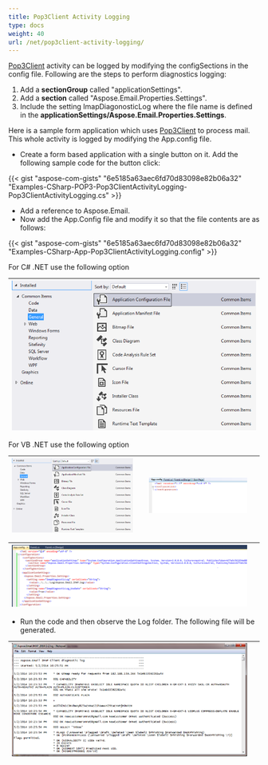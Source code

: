 ```yaml
---
title: Pop3Client Activity Logging
type: docs
weight: 40
url: /net/pop3client-activity-logging/
---
```



[Pop3Client](https://reference.aspose.com/email/net/aspose.email.clients.pop3/pop3client/) activity can be logged by modifying the configSections in the config file. Following are the steps to perform diagnostics logging:

1. Add a **sectionGroup** called "applicationSettings".
1. Add a **section** called "Aspose.Email.Properties.Settings".
1. Include the setting ImapDiagonosticLog where the file name is defined in the **applicationSettings/Aspose.Email.Properties.Settings**.

Here is a sample form application which uses [Pop3Client](https://reference.aspose.com/email/net/aspose.email.clients.pop3/pop3client/) to process mail. This whole activity is logged by modifying the App.config file.

- Create a form based application with a single button on it. Add the following sample code for the button click:

{{< gist "aspose-com-gists" "6e5185a63aec6fd70d83098e82b06a32" "Examples-CSharp-POP3-Pop3ClientActivityLogging-Pop3ClientActivityLogging.cs" >}}

- Add a reference to Aspose.Email.
- Now add the App.Config file and modify it so that the file contents are as follows:

{{< gist "aspose-com-gists" "6e5185a63aec6fd70d83098e82b06a32" "Examples-CSharp-App-Pop3ClientActivityLogging.config" >}}

For C# .NET use the following option

|![todo:image_alt_text](pop3client-activity-logging_1.png)|
| :- |
For VB .NET use the following option

|![todo:image_alt_text](pop3client-activity-logging_1.png)| |![todo:image_alt_text](pop3client-activity-logging_3.png)| |
| :- | :- | :- | :- |

|![todo:image_alt_text](pop3client-activity-logging_4.png)| |
| :- | :- |

- Run the code and then observe the Log folder. The following file will be generated.

|![todo:image_alt_text](pop3client-activity-logging_5.png)| |
| :- | :- |
